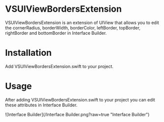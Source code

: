 VSUIViewBordersExtension
============


VSUIViewBordersExtension is an extension of UIView that allows you to edit the cornerRadius, borderWidth, borderColor, leftBorder, topBorder, rightBorder and bottomBorder in Interface Builder.


Installation
============


Add VSUIViewBordersExtension.swift to your project.


Usage
=====

After adding VSUIViewBordersExtension.swift to your project you can edit these attributes in Interface Builder.

![Interface Builder](/Interface Builder.png?raw=true "Interface Builder")

